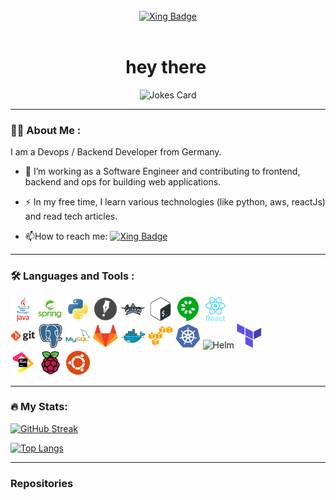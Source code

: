 <div id="header" align="center">
    <img src="https://media.giphy.com/media/M9gbBd9nbDrOTu1Mqx/giphy.gif" width="100" alt=""/>
    <div id="badges">
        <a href="https://www.xing.com/profile/Marcel_Herhold">
            <img src="https://img.shields.io/badge/xing-%23006567.svg?style=for-the-badge&logo=xing&logoColor=white"
                 alt="Xing Badge" height="20px"/>
            <!-- linkedIN -->
        </a>
    </div>
    <img src="https://komarev.com/ghpvc/?username=Marcel2603&style=flat-square&color=blue" alt=""/>
    <h1>
        hey there
    <img src="https://media.giphy.com/media/hvRJCLFzcasrR4ia7z/giphy.gif" width="30px" alt=""/>
    </h1>
</div>
<div id="body" align="center">
        <img src="https://readme-jokes.vercel.app/api" width="500" alt="Jokes Card" />
</div>

---

### :man_technologist: About Me :

I am a Devops / Backend Developer from Germany.

- :telescope: I’m working as a Software Engineer and contributing to frontend, backend and ops for building web
  applications.

- :zap: In my free time, I learn various technologies (like python, aws, reactJs) and read tech articles.

- :mailbox:How to reach
  me: [![Xing Badge](https://img.shields.io/badge/xing-%23006567.svg?style=for-the-badge&logo=xing&logoColor=white)](https://www.xing.com/profile/Marcel_Herhold)

---

### :hammer_and_wrench: Languages and Tools :

<div id="languages">
  <img src="https://github.com/devicons/devicon/blob/master/icons/java/java-original-wordmark.svg" title="Java" alt="Java" width="40" height="40"/>
  <img src="https://github.com/devicons/devicon/blob/master/icons/spring/spring-original-wordmark.svg" title="Spring" alt="Spring" width="40" height="40"/>
  <img src="https://github.com/devicons/devicon/blob/master/icons/python/python-original.svg" title="Python" alt="Python" width="40" height="40"/>
  <img src="https://github.com/dhall-lang/dhall-lang/blob/master/img/dhall-icon.svg" title="Dhall"  alt="Dhall" width="40" height="40"/>
  <img src="https://github.com/devicons/devicon/blob/master/icons/groovy/groovy-original.svg" title="Groovy"  alt="Groovy" width="40" height="40"/>
  <img src="https://github.com/devicons/devicon/blob/master/icons/bash/bash-original.svg" title="Bash" alt="Bash" width="40" height="40"/>
  <img src="https://github.com/devicons/devicon/blob/master/icons/cucumber/cucumber-plain.svg" title="Cucumber" alt="Cucumber" width="40" height="40"/>
  <img src="https://github.com/devicons/devicon/blob/master/icons/react/react-original-wordmark.svg" title="React" alt="React" width="40" height="40"/>
    <br/>
  <img src="https://github.com/devicons/devicon/blob/master/icons/git/git-original-wordmark.svg" title="Git" alt="Git" width="40" height="40"/>
  <img src="https://github.com/devicons/devicon/blob/master/icons/postgresql/postgresql-original.svg" title="Postgresql"  alt="Postgresql" width="40" height="40"/>
  <img src="https://github.com/devicons/devicon/blob/master/icons/mysql/mysql-original-wordmark.svg" title="MySQL"  alt="MySQL" width="40" height="40"/>
  <img src="https://github.com/devicons/devicon/blob/master/icons/gitlab/gitlab-original.svg" title="Gitlab Ci"  alt="Gitlab Ci" width="40" height="40"/>
  <img src="https://github.com/devicons/devicon/blob/master/icons/docker/docker-original.svg" title="Docker"  alt="Docker" width="40" height="40"/>
  <img src="https://github.com/devicons/devicon/blob/master/icons/amazonwebservices/amazonwebservices-original.svg" title="Aws" alt="Aws" width="40" height="40"/>
  <img src="https://github.com/devicons/devicon/blob/master/icons/kubernetes/kubernetes-plain.svg" title="Kubernetes" alt="Kubernetes" width="40" height="40"/>
  <img src="https://helm.sh/img/helm.svg" title="Helm" alt="Helm" width="40" height="40"/>
  <img src="./img/terraform-icon.svg" title="Terraform" alt="Terraform" width="40" height="40"/>
    <br/>
  <img src="https://github.com/devicons/devicon/blob/master/icons/jetbrains/jetbrains-original.svg" title="Jetbrains" alt="Jetbrains" width="40" height="40"/>
  <img src="https://github.com/devicons/devicon/blob/master/icons/raspberrypi/raspberrypi-original.svg" title="React" alt="React" width="40" height="40"/>
  <img src="https://github.com/devicons/devicon/blob/master/icons/ubuntu/ubuntu-plain.svg" title="React" alt="React" width="40" height="40"/>
</div>

---

### :fire: My Stats:

[![GitHub Streak](https://github-readme-streak-stats.herokuapp.com/?user=Marcel2603&theme=dark&background=000000)](https://git.io/streak-stats)

[![Top Langs](https://github-readme-stats.vercel.app/api/top-langs/?username=Marcel2603&layout=compact&theme=vision-friendly-dark)](https://github.com/anuraghazra/github-readme-stats)

---

### Repositories

<div id="repositories">
<a href="https://github.com/Marcel2603/DhallDockerCompose"><img src="https://gh-card.dev/repos/Marcel2603/DhallDockerCompose.svg" alt=""></a>
</div>
